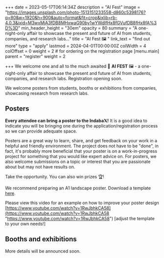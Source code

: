 +++
date = 2023-05-17T06:14:34Z
description = "AI Fest"
image = "https://images.unsplash.com/photo-1513151233558-d860c5398176?q=80&w=1920&h=900&auto=format&fit=crop&ixlib=rb-4.0.3&ixid=M3wxMjA3fDB8MHxwaG90by1wYWdlfHx8fGVufDB8fHx8fA%3D%3D"
min_header_height = "30em"
opacity = 80
summary = "A one-night-only affair to showcase the present and future of AI from students, companies, and research labs..."
title = "AI Fest 🖼️ "
link_text = "find out more"
type = "apply"
lastmod = 2024-04-01T00:00:00Z
colWidth = 4
colOffset = 0
weight = 2 # for ordering on the registration page
[menu.main]
parent = "register"
weight = 2

+++
We welcome one and all to the much awaited 🎤 **AI FEST** 🖼️ - a one-night-only affair to showcase the present and future of AI from students, companies, and research labs. Registration opening soon.

<!-- If you would like to **register** just for the AI Fest, use the link below &darr; -->


<!-- ![AI Fest](/images/ai-fest-poster.jpg ) -->

We welcome posters from students, booths or exhibitions from companies, showcasing research from research labs.

## Posters

**Every attendee can bring a poster to the Indaba𝕏!** It is a good idea to indicate you will be bringing one during the application/registration process so we can provide adequate space.

Posters are a great way to learn, share, and get feedback on your work in a helpful and friendly environment.
The project does not have to be "done", in fact, it's probably more beneficial that your poster is on a work-in-progress project for something that you would like expert advice on.
For posters, we also welcome submissions on a topic or interest that you are passionate about but may not have results on.

Take the opportunity. You can also win prizes 🏆!

We recommend preparing an A1 landscape poster. Download a template [here](https://osf.io/6ua4k "https://osf.io/6ua4k").

Please view this video for an example on how to improve your poster design [https://www.youtube.com/watch?v=1RwJbhkCA58](https://www.youtube.com/watch?v=1RwJbhkCA58 "https://www.youtube.com/watch?v=1RwJbhkCA58") \[adjust the template to your own needs!\]

## Booths and exhibitions

More details will be announced soon.
